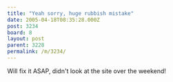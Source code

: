 ```yaml
---
title: "Yeah sorry, huge rubbish mistake"
date: 2005-04-18T08:35:28.000Z
post: 3234
board: 8
layout: post
parent: 3228
permalink: /m/3234/
---
```

Will fix it ASAP, didn't look at the site over the weekend!
